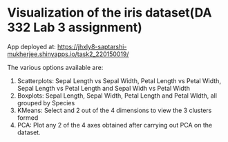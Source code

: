 # Visualization of the iris dataset(DA 332 Lab 3 assignment)

App deployed at: https://jhxly8-saptarshi-mukherjee.shinyapps.io/task2_220150019/

The various options available are:

1. Scatterplots: Sepal Length vs Sepal Width, Petal Length vs Petal Width, Sepal Length vs Petal Length and Sepal Widh vs Petal Width
2. Boxplots: Sepal Length, Sepal Width, Petal Length and Petal WIdth, all grouped by Species
3. KMeans: Select and 2 out of the 4 dimensions to view the 3 clusters formed
4. PCA: Plot any 2 of the 4 axes obtained after carrying out PCA on the dataset.
